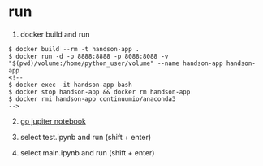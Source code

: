 # run

1. docker build and run

```
$ docker build --rm -t handson-app .
$ docker run -d -p 8888:8888 -p 8088:8088 -v "$(pwd)/volume:/home/python_user/volume" --name handson-app handson-app
<!--
$ docker exec -it handson-app bash
$ docker stop handson-app && docker rm handson-app
$ docker rmi handson-app continuumio/anaconda3
-->
```

2. [go jupiter notebook](http://localhost:8888/tree)

3. select test.ipynb and run (shift + enter)

4. select main.ipynb and run (shift + enter)